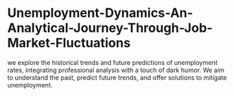 # Unemployment-Dynamics-An-Analytical-Journey-Through-Job-Market-Fluctuations
we explore the historical trends and future predictions of unemployment rates, integrating professional analysis with a touch of dark humor. We aim to understand the past, predict future trends, and offer solutions to mitigate unemployment.
